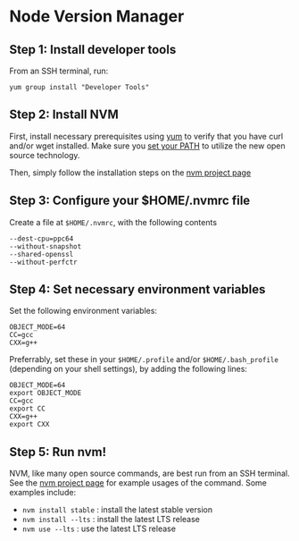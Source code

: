 # Node Version Manager

## Step 1: Install developer tools
From an SSH terminal, run:
```
yum group install "Developer Tools"
```
## Step 2: Install NVM

First, install necessary prerequisites using [yum](../yum/) to verify that you have curl and/or wget installed. Make sure you [set your PATH](../troubleshooting/SETTING_PATH.md) to utilize the new open source technology.

Then, simply follow the installation steps on the [nvm project page](https://github.com/creationix/nvm/)

## Step 3: Configure your $HOME/.nvmrc file
Create a file at `$HOME/.nvmrc`, with the following contents
```
--dest-cpu=ppc64
--without-snapshot
--shared-openssl
--without-perfctr
```

## Step 4: Set necessary environment variables
Set the following environment variables:
```
OBJECT_MODE=64
CC=gcc
CXX=g++
```

Preferrably, set these in your `$HOME/.profile` and/or `$HOME/.bash_profile` (depending on your shell settings), by adding the following lines:
```
OBJECT_MODE=64
export OBJECT_MODE
CC=gcc
export CC
CXX=g++
export CXX
```

## Step 5: Run nvm!
NVM, like many open source commands, are best run from an SSH terminal. See the [nvm project page](https://github.com/creationix/nvm/) for example usages of the command. Some examples include:

* `nvm install stable` : install the latest stable version
* `nvm install --lts` : install the latest LTS release
* `nvm use --lts` : use the latest LTS release

